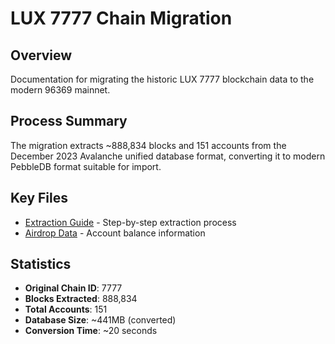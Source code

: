 # LUX 7777 Chain Migration

## Overview

Documentation for migrating the historic LUX 7777 blockchain data to the modern 96369 mainnet.

## Process Summary

The migration extracts ~888,834 blocks and 151 accounts from the December 2023 Avalanche unified database format, converting it to modern PebbleDB format suitable for import.

## Key Files

- [Extraction Guide](./extraction-guide.md) - Step-by-step extraction process
- [Airdrop Data](./airdrop-data.md) - Account balance information

## Statistics

- **Original Chain ID**: 7777
- **Blocks Extracted**: 888,834
- **Total Accounts**: 151
- **Database Size**: ~441MB (converted)
- **Conversion Time**: ~20 seconds